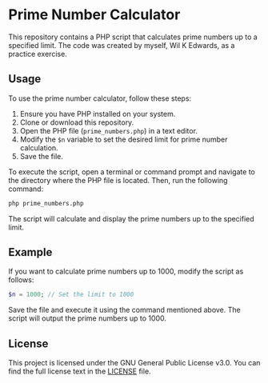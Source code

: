 # Prime Number Calculator

This repository contains a PHP script that calculates prime numbers up to a specified limit. The code was created by myself, Wil K Edwards, as a practice exercise.

## Usage

To use the prime number calculator, follow these steps:

1. Ensure you have PHP installed on your system.
2. Clone or download this repository.
3. Open the PHP file (`prime_numbers.php`) in a text editor.
4. Modify the `$n` variable to set the desired limit for prime number calculation.
5. Save the file.

To execute the script, open a terminal or command prompt and navigate to the directory where the PHP file is located. Then, run the following command:

```bash
php prime_numbers.php
```
The script will calculate and display the prime numbers up to the specified limit.

## Example

If you want to calculate prime numbers up to 1000, modify the script as follows:

```php
$n = 1000; // Set the limit to 1000
```
Save the file and execute it using the command mentioned above. The script will output the prime numbers up to 1000.

## License

This project is licensed under the GNU General Public License v3.0. You can find the full license text in the [LICENSE](../LICENSE.md) file.
